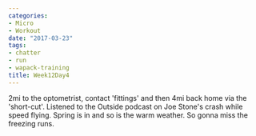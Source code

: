 ```yaml
---
categories:
- Micro
- Workout
date: "2017-03-23"
tags:
- chatter
- run
- wapack-training
title: Week12Day4
---
```


2mi to the optometrist, contact 'fittings' and then 4mi back home via the 'short-cut'. Listened to the Outside podcast on Joe Stone's crash while speed flying. Spring is in and so is the warm weather. So gonna miss the freezing runs.
